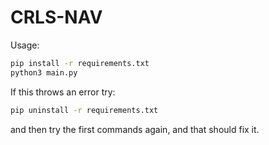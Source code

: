 # CRLS-NAV

Usage:
```sh
pip install -r requirements.txt
python3 main.py
```
If this throws an error try:
```sh
pip uninstall -r requirements.txt
```
and then try the first commands again, and that should fix it.

